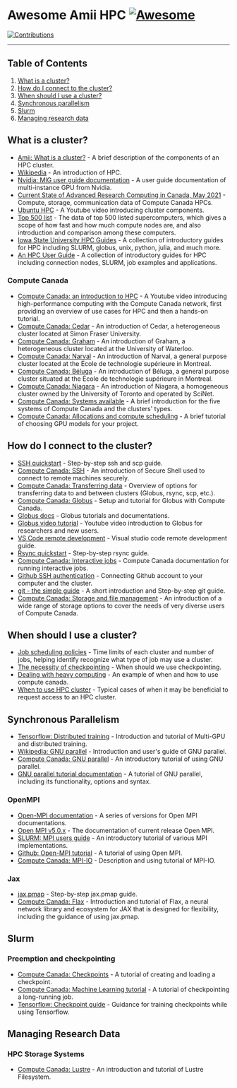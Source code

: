 # Awesome Amii HPC [![Awesome](https://awesome.re/badge-flat.svg)](https://awesome.re)

[![Contributions](https://img.shields.io/badge/contributions-welcome-brightgreen.svg?style=flat)](./CONTRIBUTING.md)

---

## Table of Contents

1. [What is a cluster?](#what-is-a-cluster)
2. [How do I connect to the cluster?](#how-do-i-connect-to-the-cluster)
3. [When should I use a cluster?](#when-should-i-use-a-cluster)
4. [Synchronous parallelism](#synchronous-parallelism)
5. [Slurm](#slurm)
6. [Managing research data](#managing-research-data)

## What is a cluster?

* [Amii: What is a cluster?](content/Intro%20to%20HPC/Module%201%20-%20What%20is%20a%20cluster.md) - A brief description of the components of an HPC cluster.
* [Wikipedia](https://en.wikipedia.org/wiki/High-performance_computing) - An introduction of HPC.
* [Nvidia: MIG user guide documentation](https://docs.nvidia.com/datacenter/tesla/mig-user-guide/index.html#abstract) - A user guide documentation of multi-instance GPU from Nvidia.
* [Current State of Advanced Research Computing in Canada, May 2021](https://alliancecan.ca/sites/default/files/2022-03/arc_current_state_report_0.pdf) - Compute, storage, communication data of Compute Canada HPCs.
* [Ubuntu HPC](https://www.youtube.com/watch?v=tGIobcyKViI&t=2s) - A Youtube video introducing cluster components.
* [Top 500 list](https://www.top500.org/) - The data of top 500 listed supercomputers, which gives a scope of how fast and how much compute nodes are, and also introduction and comparison among these computers.
* [Iowa State University HPC Guides](https://www.hpc.iastate.edu/guides/introduction-to-hpc-clusters) - A collection of introductory guides for HPC including SLURM, globus, unix, python, julia, and much more.
* [An HPC User Guide](https://servicedesk.aub.edu.lb/TDClient/1398/Portal/KB/ArticleDet?ID=66391) - A collection of introductory guides for HPC including connection nodes, SLURM, job examples and applications.

### Compute Canada

* [Compute Canada: an introduction to HPC](https://training.incf.org/lesson/high-performance-computing-compute-canada) - A Youtube video introducing high-performance computing with the Compute Canada network, first providing an overview of use cases for HPC and then a hands-on tutorial.
* [Compute Canada: Cedar](https://docs.alliancecan.ca/wiki/Cedar) - An introduction of Cedar, a heterogeneous cluster located at Simon Fraser University.
* [Compute Canada: Graham](https://docs.alliancecan.ca/wiki/Graham) - An introduction of Graham, a heterogeneous cluster located at the University of Waterloo.
* [Compute Canada: Narval](https://docs.alliancecan.ca/wiki/Narval/en) - An introduction of Narval, a general purpose cluster located at the École de technologie supérieure in Montreal.
* [Compute Canada: Béluga](https://docs.alliancecan.ca/wiki/B%C3%A9luga/en) - An introduction of Béluga, a general purpose cluster situated at the École de technologie supérieure in Montreal.
* [Compute Canada: Niagara](https://docs.alliancecan.ca/wiki/Niagara) - An introduction of Niagara, a homogeneous cluster owned by the University of Toronto and operated by SciNet.
* [Compute Canada: Systems available](https://docs.alliancecan.ca/wiki/Getting_started#What_systems_are_available?) - A brief introduction for the five systems of Compute Canada and the clusters' types.
* [Compute Canada: Allocations and compute scheduling](https://docs.alliancecan.ca/wiki/Allocations_and_compute_scheduling#Choosing_GPU_models_for_your_project) - A brief tutorial of choosing GPU models for your project.

## How do I connect to the cluster?

* [SSH quickstart](https://linuxhandbook.com/ssh-basics/) - Step-by-step ssh and scp guide.
* [Compute Canada: SSH](https://docs.alliancecan.ca/wiki/SSH) - An introduction of Secure Shell used to connect to remote machines securely.
* [Compute Canada: Transferring data](https://docs.alliancecan.ca/wiki/Transferring_data) - Overview of options for transferring data to and between clusters (Globus, rsync, scp, etc.).
* [Compute Canada: Globus](https://docs.alliancecan.ca/wiki/Globus) - Setup and tutorial for Globus with Compute Canada.
* [Globus docs](https://docs.globus.org) - Globus tutorials and documentations.
* [Globus video tutorial](https://www.youtube.com/watch?v=-j7Mp3FN1zo) - Youtube video introduction to Globus for researchers and new users.
* [VS Code remote development](https://code.visualstudio.com/docs/remote/remote-overview) - Visual studio code remote development guide.
* [Rsync quickstart](https://linuxize.com/post/how-to-use-rsync-for-local-and-remote-data-transfer-and-synchronization/) - Step-by-step rsync guide.
* [Compute Canada: Interactive jobs](https://docs.alliancecan.ca/wiki/Running_jobs#Interactive_jobs) - Compute Canada documentation for running interactive jobs.
* [Github SSH authentication](https://docs.github.com/en/authentication/connecting-to-github-with-ssh/generating-a-new-ssh-key-and-adding-it-to-the-ssh-agent) - Connecting Github account to your computer and the cluster.
* [git - the simple guide](https://rogerdudler.github.io/git-guide/) - A short introduction and Step-by-step git guide.
* [Compute Canada: Storage and file management](https://docs.alliancecan.ca/wiki/Storage_and_file_management) - An introduction of a wide range of storage options to cover the needs of very diverse users of Compute Canada.

## When should I use a cluster?

* [Job scheduling policies](https://docs.alliancecan.ca/wiki/Job_scheduling_policies) - Time limits of each cluster and number of jobs, helping identify recognize what type of job may use a cluster.
* [The necessity of checkpointing](https://docs.alliancecan.ca/wiki/AI_and_Machine_Learning#Long_running_computations) - When should we use checkpointing.
* [Dealing with heavy computing](https://scil-documentation.readthedocs.io/en/latest/heavy/computing.html) - An example of when and how to use compute canada.
* [When to use HPC cluster](https://www.hpc.iastate.edu/guides/introduction-to-hpc-clusters/when-to-use-hpc-cluster) - Typical cases of when it may be beneficial to request access to an HPC cluster.

## Synchronous Parallelism

* [Tensorflow: Distributed training](https://www.tensorflow.org/guide/keras/distributed_training) - Introduction and tutorial of Multi-GPU and distributed training.
* [Wikipedia: GNU parallel](https://en.wikipedia.org/wiki/GNU_parallel) - Introduction and user's guide of GNU parallel.
* [Compute Canada: GNU parallel](https://docs.alliancecan.ca/wiki/GNU_Parallel) - An introductory tutorial of using GNU parallel.
* [GNU parallel tutorial documentation](https://www.gnu.org/software/parallel/parallel_tutorial.html) - A tutorial of GNU parallel, including its functionality, options and syntax.

### OpenMPI

* [Open-MPI documentation](https://www.open-mpi.org/doc/) - A series of versions for Open MPI documentations.
* [Open MPI v5.0.x](https://docs.open-mpi.org/en/v5.0.x/) - The documentation of current release Open MPI.
* [SLURM: MPI users guide](https://slurm.schedmd.com/mpi_guide.html) - An introductory tutorial of various MPI implementations.
* [Github: Open-MPI tutorial](https://usc-rc.github.io/tutorials/open-mpi) - A tutorial of using Open MPI.
* [Compute Canada: MPI-IO](https://docs.alliancecan.ca/wiki/MPI-IO) - Description and using tutorial of MPI-IO.

### Jax

* [jax.pmap](https://jax.readthedocs.io/en/latest/_autosummary/jax.pmap.html) - Step-by-step jax.pmap guide.
* [Compute Canada: Flax](https://docs.alliancecan.ca/wiki/Flax) - Introduction and tutorial of Flax, a neural network library and ecosystem for JAX that is designed for flexibility, including the guidance of using jax.pmap.

## Slurm
### Preemption and checkpointing

* [Compute Canada: Checkpoints](https://docs.alliancecan.ca/wiki/Points_de_contr%C3%B4le/en) - A tutorial of creating and loading a checkpoint.
* [Compute Canada: Machine Learning tutorial](https://docs.alliancecan.ca/wiki/Tutoriel_Apprentissage_machine/en#Checkpointing_a_long-running_job) - A tutorial of checkpointing a long-running job.
* [Tensorflow: Checkpoint guide](https://www.tensorflow.org/guide/checkpoint) - Guidance for training checkpoints while using Tensorflow.

## Managing Research Data
### HPC Storage Systems
* [Compute Canada: Lustre](https://docs.alliancecan.ca/wiki/Tuning_Lustre) - An introduction and tutorial of Lustre Filesystem.
